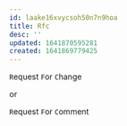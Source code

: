 ```yaml
---
id: laake16xvycsoh50n7n9hoa
title: Rfc
desc: ''
updated: 1641870595281
created: 1641869779425
---
```



`R`equest `F`or `C`hange

or

`R`equest `F`or `C`omment
